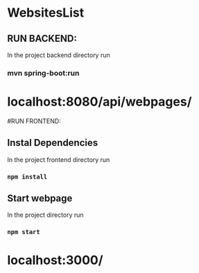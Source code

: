 # WebsitesList

## RUN BACKEND:

In the project backend directory run

### mvn spring-boot:run

# localhost:8080/api/webpages/

#RUN FRONTEND:

## Instal Dependencies

In the project frontend directory run

### `npm install`

## Start webpage 

In the project directory run

### `npm start`

# localhost:3000/

